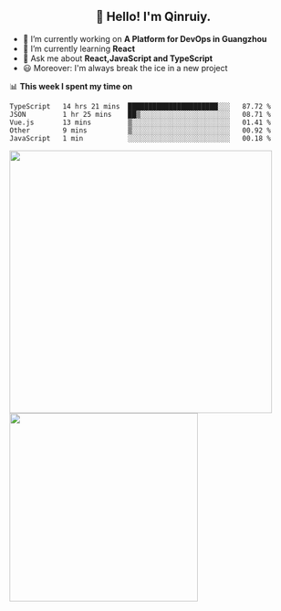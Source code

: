 <h2 align="center">👋 Hello! I'm Qinruiy.</h2>


- 🔭 I’m currently working on **A Platform for DevOps in Guangzhou**
- 🌱 I’m currently learning **React**
- 💬 Ask me about **React,JavaScript and TypeScript**
- 😃 Moreover: I'm always break the ice in a new project

📊 **This week I spent my time on**

<!--START_SECTION:waka-->
```text
TypeScript   14 hrs 21 mins  ██████████████████████░░░   87.72 % 
JSON         1 hr 25 mins    ██▒░░░░░░░░░░░░░░░░░░░░░░   08.71 % 
Vue.js       13 mins         ▒░░░░░░░░░░░░░░░░░░░░░░░░   01.41 % 
Other        9 mins          ▒░░░░░░░░░░░░░░░░░░░░░░░░   00.92 % 
JavaScript   1 min           ░░░░░░░░░░░░░░░░░░░░░░░░░   00.18 % 
```
<!--END_SECTION:waka-->

<p>
<img align="left" width="460" src="https://github-readme-stats.vercel.app/api?username=Qinruiy&custom_title=Qrinruiy's Github Stats&theme=graywhite&hide_border=true"/> <img align="left" width="330" src="https://github-readme-stats.vercel.app/api/top-langs/?username=Qinruiy&layout=compact&theme=graywhite&hide_border=true"/>
</p>

